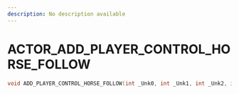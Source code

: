 ```yaml
---
description: No description available 
---
```


# ACTOR\_ADD_PLAYER_CONTROL_HORSE_FOLLOW

```cpp
void ADD_PLAYER_CONTROL_HORSE_FOLLOW(int _Unk0, int _Unk1, int _Unk2, int _Unk3, int _Unk4, int _Unk5, int _Unk6);
```